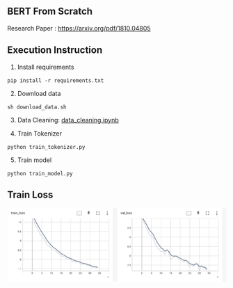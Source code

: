 ## BERT From Scratch

Research Paper : https://arxiv.org/pdf/1810.04805


## Execution Instruction


1. Install requirements
```
pip install -r requirements.txt
```

2. Download data
```
sh download_data.sh
```

3. Data Cleaning: [data_cleaning.ipynb](data_cleaning.ipynb)

4. Train Tokenizer
```
python train_tokenizer.py
```

5. Train model
```
python train_model.py
```



## Train Loss

![loss](images/loss.PNG)

